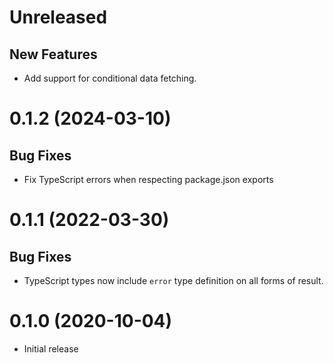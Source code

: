 # Unreleased

## New Features

- Add support for conditional data fetching.

# 0.1.2 (2024-03-10)

## Bug Fixes

- Fix TypeScript errors when respecting package.json exports

# 0.1.1 (2022-03-30)

## Bug Fixes

- TypeScript types now include `error` type definition on all forms of result.

# 0.1.0 (2020-10-04)

- Initial release
